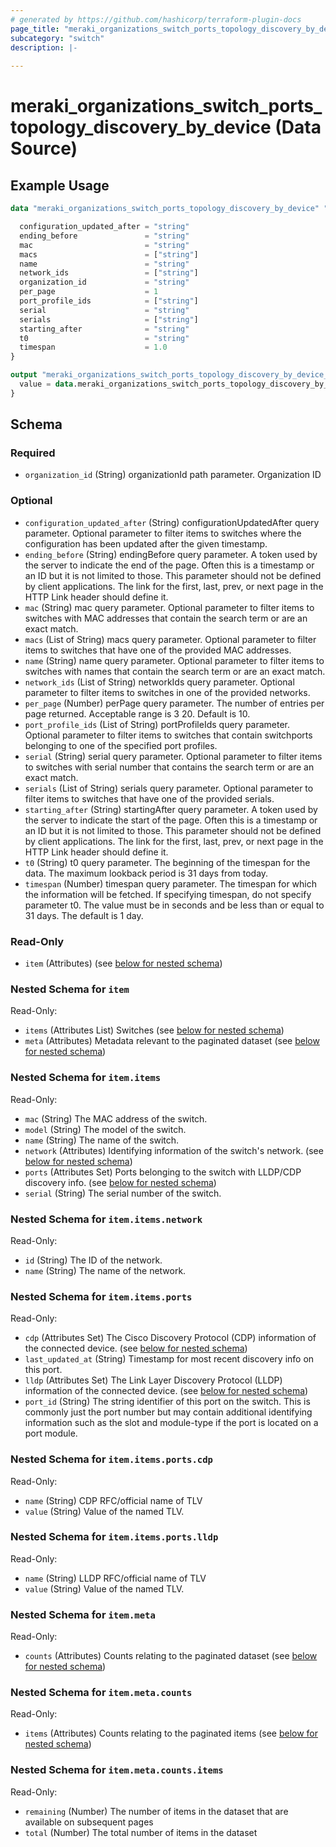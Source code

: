 ```yaml
---
# generated by https://github.com/hashicorp/terraform-plugin-docs
page_title: "meraki_organizations_switch_ports_topology_discovery_by_device Data Source - terraform-provider-meraki"
subcategory: "switch"
description: |-
  
---
```


# meraki_organizations_switch_ports_topology_discovery_by_device (Data Source)



## Example Usage

```terraform
data "meraki_organizations_switch_ports_topology_discovery_by_device" "example" {

  configuration_updated_after = "string"
  ending_before               = "string"
  mac                         = "string"
  macs                        = ["string"]
  name                        = "string"
  network_ids                 = ["string"]
  organization_id             = "string"
  per_page                    = 1
  port_profile_ids            = ["string"]
  serial                      = "string"
  serials                     = ["string"]
  starting_after              = "string"
  t0                          = "string"
  timespan                    = 1.0
}

output "meraki_organizations_switch_ports_topology_discovery_by_device_example" {
  value = data.meraki_organizations_switch_ports_topology_discovery_by_device.example.item
}
```

<!-- schema generated by tfplugindocs -->
## Schema

### Required

- `organization_id` (String) organizationId path parameter. Organization ID

### Optional

- `configuration_updated_after` (String) configurationUpdatedAfter query parameter. Optional parameter to filter items to switches where the configuration has been updated after the given timestamp.
- `ending_before` (String) endingBefore query parameter. A token used by the server to indicate the end of the page. Often this is a timestamp or an ID but it is not limited to those. This parameter should not be defined by client applications. The link for the first, last, prev, or next page in the HTTP Link header should define it.
- `mac` (String) mac query parameter. Optional parameter to filter items to switches with MAC addresses that contain the search term or are an exact match.
- `macs` (List of String) macs query parameter. Optional parameter to filter items to switches that have one of the provided MAC addresses.
- `name` (String) name query parameter. Optional parameter to filter items to switches with names that contain the search term or are an exact match.
- `network_ids` (List of String) networkIds query parameter. Optional parameter to filter items to switches in one of the provided networks.
- `per_page` (Number) perPage query parameter. The number of entries per page returned. Acceptable range is 3 20. Default is 10.
- `port_profile_ids` (List of String) portProfileIds query parameter. Optional parameter to filter items to switches that contain switchports belonging to one of the specified port profiles.
- `serial` (String) serial query parameter. Optional parameter to filter items to switches with serial number that contains the search term or are an exact match.
- `serials` (List of String) serials query parameter. Optional parameter to filter items to switches that have one of the provided serials.
- `starting_after` (String) startingAfter query parameter. A token used by the server to indicate the start of the page. Often this is a timestamp or an ID but it is not limited to those. This parameter should not be defined by client applications. The link for the first, last, prev, or next page in the HTTP Link header should define it.
- `t0` (String) t0 query parameter. The beginning of the timespan for the data. The maximum lookback period is 31 days from today.
- `timespan` (Number) timespan query parameter. The timespan for which the information will be fetched. If specifying timespan, do not specify parameter t0. The value must be in seconds and be less than or equal to 31 days. The default is 1 day.

### Read-Only

- `item` (Attributes) (see [below for nested schema](#nestedatt--item))

<a id="nestedatt--item"></a>
### Nested Schema for `item`

Read-Only:

- `items` (Attributes List) Switches (see [below for nested schema](#nestedatt--item--items))
- `meta` (Attributes) Metadata relevant to the paginated dataset (see [below for nested schema](#nestedatt--item--meta))

<a id="nestedatt--item--items"></a>
### Nested Schema for `item.items`

Read-Only:

- `mac` (String) The MAC address of the switch.
- `model` (String) The model of the switch.
- `name` (String) The name of the switch.
- `network` (Attributes) Identifying information of the switch's network. (see [below for nested schema](#nestedatt--item--items--network))
- `ports` (Attributes Set) Ports belonging to the switch with LLDP/CDP discovery info. (see [below for nested schema](#nestedatt--item--items--ports))
- `serial` (String) The serial number of the switch.

<a id="nestedatt--item--items--network"></a>
### Nested Schema for `item.items.network`

Read-Only:

- `id` (String) The ID of the network.
- `name` (String) The name of the network.


<a id="nestedatt--item--items--ports"></a>
### Nested Schema for `item.items.ports`

Read-Only:

- `cdp` (Attributes Set) The Cisco Discovery Protocol (CDP) information of the connected device. (see [below for nested schema](#nestedatt--item--items--ports--cdp))
- `last_updated_at` (String) Timestamp for most recent discovery info on this port.
- `lldp` (Attributes Set) The Link Layer Discovery Protocol (LLDP) information of the connected device. (see [below for nested schema](#nestedatt--item--items--ports--lldp))
- `port_id` (String) The string identifier of this port on the switch. This is commonly just the port number but may contain additional identifying information such as the slot and module-type if the port is located on a port module.

<a id="nestedatt--item--items--ports--cdp"></a>
### Nested Schema for `item.items.ports.cdp`

Read-Only:

- `name` (String) CDP RFC/official name of TLV
- `value` (String) Value of the named TLV.


<a id="nestedatt--item--items--ports--lldp"></a>
### Nested Schema for `item.items.ports.lldp`

Read-Only:

- `name` (String) LLDP RFC/official name of TLV
- `value` (String) Value of the named TLV.




<a id="nestedatt--item--meta"></a>
### Nested Schema for `item.meta`

Read-Only:

- `counts` (Attributes) Counts relating to the paginated dataset (see [below for nested schema](#nestedatt--item--meta--counts))

<a id="nestedatt--item--meta--counts"></a>
### Nested Schema for `item.meta.counts`

Read-Only:

- `items` (Attributes) Counts relating to the paginated items (see [below for nested schema](#nestedatt--item--meta--counts--items))

<a id="nestedatt--item--meta--counts--items"></a>
### Nested Schema for `item.meta.counts.items`

Read-Only:

- `remaining` (Number) The number of items in the dataset that are available on subsequent pages
- `total` (Number) The total number of items in the dataset

